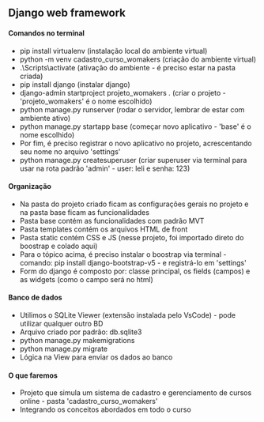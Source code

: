## Django web framework

#### Comandos no terminal
- pip install virtualenv (instalação local do ambiente virtual)
- python -m venv cadastro_curso_womakers (criação do ambiente virtual)
- .\Scripts\activate (ativação do ambiente - é preciso estar na pasta criada)
- pip install django (instalar django)
- django-admin startproject projeto_womakers . (criar o projeto - 'projeto_womakers' é o nome escolhido)
- python manage.py runserver (rodar o servidor, lembrar de estar com ambiente ativo)
- python manage.py startapp base (começar novo aplicativo - 'base' é o nome escolhido)
- Por fim, é preciso registrar o novo aplicativo no projeto, acrescentando seu nome no arquivo 'settings'
- python manage.py createsuperuser (criar superuser via terminal para usar na rota padrão 'admin' - user: leli e senha: 123)

#### Organização
- Na pasta do projeto criado ficam as configurações gerais no projeto e na pasta base ficam as funcionalidades
- Pasta base contém as funcionalidades com padrão MVT
- Pasta templates contém os arquivos HTML de front
- Pasta static contém CSS e JS (nesse projeto, foi importado direto do boostrap e colado aqui)
- Para o tópico acima, é preciso instalar o boostrap via terminal - comando: pip install django-bootstrap-v5 - e registrá-lo em 'settings'
- Form do django é composto por: classe principal, os fields (campos) e as widgets (como o campo será no html)

#### Banco de dados
- Utilimos o SQLite Viewer (extensão instalada pelo VsCode) - pode utilizar qualquer outro BD
- Arquivo criado por padrão: db.sqlite3 
- python manage.py makemigrations
- python manage.py migrate 
- Lógica na View para enviar os dados ao banco

#### O que faremos
- Projeto que simula um sistema de cadastro e gerenciamento de cursos online - pasta 'cadastro_curso_womakers'
- Integrando os conceitos abordados em todo o curso
